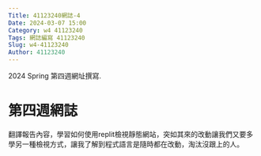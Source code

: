 ```yaml
---
Title: 41123240網誌-4
Date: 2024-03-07 15:00
Category: w4 41123240
Tags: 網誌編寫 41123240
Slug: w4-41123240
Author: 41123240
---
```


2024 Spring 第四週網址撰寫.

<!-- PELICAN_END_SUMMARY -->

# 第四週網誌
翻譯報告內容，學習如何使用replit檢視靜態網站，突如其來的改動讓我們又要多學另一種檢視方式，讓我了解到程式語言是隨時都在改動，淘汰沒跟上的人。